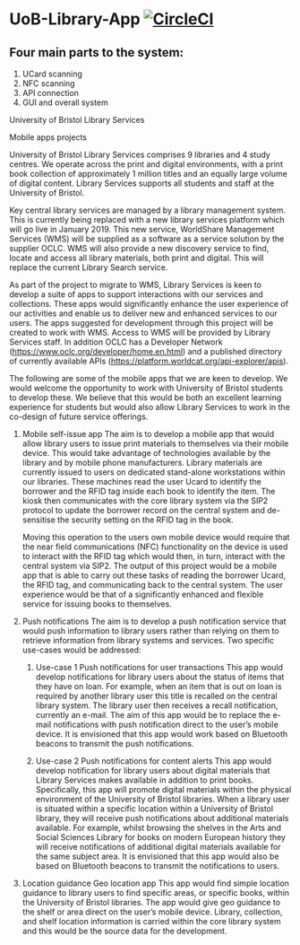 # UoB-Library-App [![CircleCI](https://circleci.com/gh/josh26turner/UoB-Library-App.svg?style=svg)](https://circleci.com/gh/josh26turner/UoB-Library-App)

Four main parts to the system:
------------------------------
1. UCard scanning
1. NFC scanning
1. API connection
1. GUI and overall system

University of Bristol Library Services

Mobile apps projects

University of Bristol Library Services comprises 9 libraries and 4 study centres. We operate across the print and digital environments, with a print book collection of approximately 1 million titles and an equally large volume of digital content. Library Services supports all students and staff at the University of Bristol.

Key central library services are managed by a library management system. This is currently being replaced with a new library services platform which will go live in January 2019. This new service, WorldShare Management Services (WMS) will be supplied as a software as a service solution by the supplier OCLC. WMS will also provide a new discovery service to find, locate and access all library materials, both print and digital. This will replace the current Library Search service.

As part of the project to migrate to WMS, Library Services is keen to develop a suite of apps to support interactions with our services and collections. These apps would significantly enhance the user experience of our activities and enable us to deliver new and enhanced services to our users.
The apps suggested for development through this project will be created to work with WMS. Access to WMS will be provided by Library Services staff. In addition OCLC has a Developer Network (https://www.oclc.org/developer/home.en.html) and a published directory of currently available APIs (https://platform.worldcat.org/api-explorer/apis).

The following are some of the mobile apps that we are keen to develop. We would welcome the opportunity to work with University of Bristol students to develop these. We believe that this would be both an excellent learning experience for students but would also allow Library Services to work in the co-design of future service offerings.

1. Mobile self-issue app
   The aim is to develop a mobile app that would allow library users to issue print materials to themselves via their mobile device. This would take advantage of technologies available by the library and by mobile phone manufacturers.
   Library materials are currently issued to users on dedicated stand-alone workstations within our libraries. These machines read the user Ucard to identify the borrower and the RFID tag inside each book to identify the item. The kiosk then communicates with the core library system via the SIP2 protocol to update the borrower record on the central system and de-sensitise the security setting on the RFID tag in the book.

   Moving this operation to the users own mobile device would require that the near field communications (NFC) functionality on the device is used to interact with the RFID tag which would then, in turn, interact with the central system via SIP2.
   The output of this project would be a mobile app that is able to carry out these tasks of reading the borrower Ucard, the RFID tag, and communicating back to the central system. The user experience would be that of a significantly enhanced and flexible service for issuing books to themselves.

2. Push notifications
   The aim is to develop a push notification service that would push information to library users rather than relying on them to retrieve information from library systems and services. Two specific use-cases would be addressed:

   1. Use-case 1
      Push notifications for user transactions
      This app would develop notifications for library users about the status of items that they have on loan. For example, when an item that is out on loan is required by another library user this title is recalled on the central library system. The library user then receives a recall notification, currently an e-mail. The aim of this app would be to replace the e-mail notifications with push notification direct to the user’s mobile device. It is envisioned that this app would work based on Bluetooth beacons to transmit the push notifications.

   2. Use-case 2
      Push notifications for content alerts
      This app would develop notification for library users about digital materials that Library Services makes available in addition to print books. Specifically, this app will promote digital materials within the physical environment of the University of Bristol libraries. When a library user is situated within a specific location within a University of Bristol library, they will receive push notifications about additional materials available. For example, whilst browsing the shelves in the Arts and Social Sciences Library for books on modern European history they will receive notifications of additional digital materials available for the same subject area. It is envisioned that this app would also be based on Bluetooth beacons to transmit the notifications to users. 

3. Location guidance
   Geo location app
   This app would find simple location guidance to library users to find specific areas, or specific books, within the University of Bristol libraries. The app would give geo guidance to the shelf or area direct on the user’s mobile device. Library, collection, and shelf location information is carried within the core library system and this would be the source data for the development.
